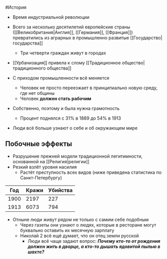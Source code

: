 #История 
- Время индустриальной революции 
- Всего за несколько десятилетий европейские страны ([[Великобритания|Англия]], [[Германия]], [[Франция]]) превратились из аграрных в промышленно развитые [[Государство|государства]] 
	- Три четверти граждан живут в городах
- [[Урбанизация]] привела к слому [[Традиционное общество|традиционного общества]] 

- С приходом промышленности всё меняется 
	- Человек не просто переезжает в принципиально новую среду, где нет общины
	- Человек **должен стать рабочим** 
- Собственно, поэтому и была нужна грамотность 
	- Процент поднялся с 31% в 1889 до 54% в 1913
- Люди всё больше узнают о себе и об окружающем мире 
## Побочные эффекты 
- Разрушение прежней модели традиционной легитимности, основанной на [[Религия|религии]]
- Резкий взлёт уровня насилия 
	- Растёт преступность всех видов (ниже приведена статистика по Санкт-Петербургу)

| Год  | Кражи | Убийства |
| ---- | ----- | -------- |
| 1900 | 2197  | 227      |
| 1913 | 6073  | 794      |
- Отныне люди живут рядом не только с самим себе подобным
	- Через газеты они узнают о людях, которые в ресторане могут буквально оставить их месячную зарплату 
	- Николай 2 всё ещё думает, что он отец земли русской 
		- Люди всё чаще задают вопрос: ***Почему кто-то от рождения должен жить в дворце, а кто-то дышать ядовитой пылью в шахте?***


